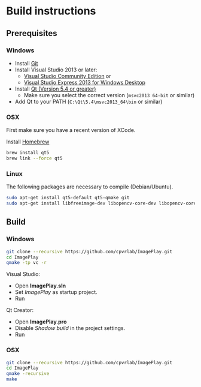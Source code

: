 # Build instructions

## Prerequisites

### Windows
* Install [Git](http://git-scm.com/download/win/)
* Install Visual Studio 2013 or later:
   * [Visual Studio Community Edition](https://www.visualstudio.com/en-us/products/visual-studio-community-vs/)
    or
   * [Visual Studio Express 2013 for Windows Desktop](https://www.visualstudio.com/downloads/)
* Install [Qt (Version 5.4 or greater)](http://www.qt.io/download-open-source/)
   * Make sure you select the correct version (`msvc2013 64-bit` or similar)
* Add Qt to your PATH (`C:\Qt\5.4\msvc2013_64\bin` or similar)

### OSX
First make sure you have a recent version of XCode.

Install [Homebrew](http://brew.sh)

```sh
brew install qt5
brew link --force qt5
```

### Linux
The following packages are necessary to compile (Debian/Ubuntu).

```sh
sudo apt-get install qt5-default qt5-qmake git
sudo apt-get install libfreeimage-dev libopencv-core-dev libopencv-core-dev libopencv-imgproc-dev libopencv-highgui-dev
```

## Build

### Windows
```sh
git clone --recursive https://github.com/cpvrlab/ImagePlay.git
cd ImagePlay
qmake -tp vc -r
```
Visual Studio:
 * Open **ImagePlay.sln**
 * Set *ImagePlay* as startup project.
 * Run

Qt Creator:
 * Open **ImagePlay.pro**
 * Disable *Shadow build* in the project settings.
 * Run

### OSX
```sh
git clone --recursive https://github.com/cpvrlab/ImagePlay.git
cd ImagePlay
qmake -recursive
make 
```
